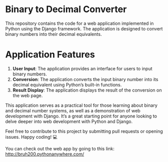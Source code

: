 # Binary to Decimal Converter
This repository contains the code for a web application implemented in Python using the Django framework. The application is designed to convert binary numbers into their decimal equivalents.
# Application Features #
1. __User Input__: The application provides an interface for users to input binary numbers.
2. __Conversion__: The application converts the input binary number into its decimal equivalent using Python’s built-in functions.
3. __Result Display__: The application displays the result of the conversion on the web page.

This application serves as a practical tool for those learning about binary and decimal number systems, as well as a demonstration of web development with Django. It’s a great starting point for anyone looking to delve deeper into web development with Python and Django.

Feel free to contribute to this project by submitting pull requests or opening issues. Happy coding! 💻

You can check out the web app by going to this link: http://bruh200.pythonanywhere.com/
